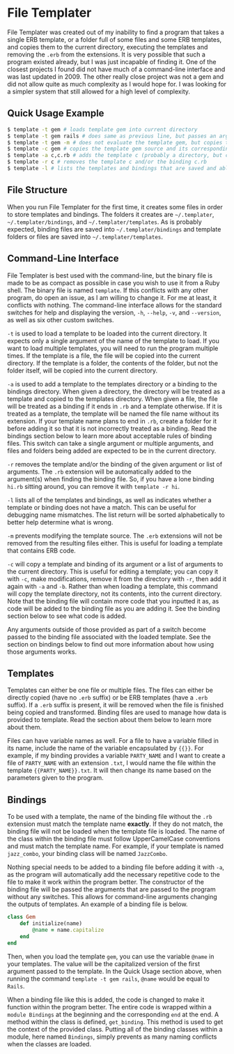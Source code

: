 # File Templater

File Templater was created out of my inability to find a program that takes a single ERB template, or a folder full of some files and some ERB templates, and copies them to the current directory, executing the templates and removing the `.erb` from the extensions.
It is very possible that such a program existed already, but I was just incapable of finding it.
One of the closest projects I found did not have much of a command-line interface and was last updated in 2009.
The other really close project was not a gem and did not allow quite as much complexity as I would hope for.
I was looking for a simpler system that still allowed for a high level of complexity.

## Quick Usage Example

```bash
$ template -t gem # loads template gem into current directory
$ template -t gem rails # does same as previous line, but passes an argument "rails" to the gem template binding
$ template -t gem -m # does not evaluate the template gem, but copies the source into the current directory
$ template -c gem # copies the template gem source and its corresponding binding into the current directory
$ template -a c,c.rb # adds the template c (probably a directory, but could be a file) into the template directory, as well as a corresponding binding c.rb into the binding directory
$ template -r c # removes the template c and/or the binding c.rb
$ template -l # lists the templates and bindings that are saved and able to be used
```

## File Structure

When you run File Templater for the first time, it creates some files in order to store templates and bindings.
The folders it creates are `~/.templater`, `~/.templater/bindings`, and `~/.templater/templates`.
As is probably expected, binding files are saved into `~/.templater/bindings` and template folders or files are saved into `~/.templater/templates`.

## Command-Line Interface

File Templater is best used with the command-line, but the binary file is made to be as compact as possible in case you wish to use it from a Ruby shell.
The binary file is named `template`.
If this conflicts with any other program, do open an issue, as I am willing to change it.
For me at least, it conflicts with nothing.
The command-line interface allows for the standard switches for help and displaying the version, `-h`, `--help`, `-v`, and `--version`, as well as six other custom switches.

`-t` is used to load a template to be loaded into the current directory.
It expects only a single argument of the name of the template to load.
If you want to load multiple templates, you will need to run the program multiple times.
If the template is a file, the file will be copied into the current directory.
If the template is a folder, the contents of the folder, but not the folder itself, will be copied into the current directory.

`-a` is used to add a template to the templates directory or a binding to the bindings directory.
When given a directory, the directory will be treated as a template and copied to the templates directory.
When given a file, the file will be treated as a binding if it ends in `.rb` and a template otherwise.
If it is treated as a template, the template will be named the file name without its extension.
If your template name plans to end in `.rb`, create a folder for it before adding it so that it is not incorrectly treated as a binding.
Read the bindings section below to learn more about acceptable rules of binding files.
This switch can take a single argument or multiple arguments, and files and folders being added are expected to be in the current directory.

`-r` removes the template and/or the binding of the given argument or list of arguments.
The `.rb` extension will be automatically added to the argument(s) when finding the binding file.
So, if you have a lone binding `hi.rb` sitting around, you can remove it with `template -r hi`.

`-l` lists all of the templates and bindings, as well as indicates whether a template or binding does not have a match.
This can be useful for debugging name mismatches.
The list return will be sorted alphabetically to better help determine what is wrong.

`-m` prevents modifying the template source.
The `.erb` extensions will not be removed from the resulting files either.
This is useful for loading a template that contains ERB code.

`-c` will copy a template and binding of its argument or a list of arguments to the current directory.
This is useful for editing a template; you can copy it with `-c`, make modifications, remove it from the directory with `-r`, then add it again with `-a` and `-b`.
Rather than when loading a template, this command will copy the template directory, not its contents, into the current directory.
Note that the binding file will contain more code that you inputted it as, as code will be added to the binding file as you are adding it.
See the binding section below to see what code is added.

Any arguments outside of those provided as part of a switch become passed to the binding file associated with the loaded template.
See the section on bindings below to find out more information about how using those arguments works.

## Templates

Templates can either be one file or multiple files.
The files can either be directly copied (have no `.erb` suffix) or be ERB templates (have a `.erb` suffix).
If a `.erb` suffix is present, it will be removed when the file is finished being copied and transformed.
Binding files are used to manage how data is provided to template.
Read the section about them below to learn more about them.

Files can have variable names as well.
For a file to have a variable filled in its name, include the name of the variable encapsulated by `{{}}`.
For example, if my binding provides a variable `PARTY_NAME` and I want to create a file of `PARTY_NAME` with an extension `.txt`, I would name the file within the template `{{PARTY_NAME}}.txt`.
It will then change its name based on the parameters given to the program.

## Bindings

To be used with a template, the name of the binding file without the `.rb` extension must match the template name **exactly**.
If they do not match, the binding file will not be loaded when the template file is loaded.
The name of the class within the binding file must follow UpperCamelCase conventions and must match the template name.
For example, if your template is named `jazz_combo`, your binding class will be named `JazzCombo`.

Nothing special needs to be added to a binding file before adding it with `-a`, as the program will automatically add the necessary repetitive code to the file to make it work within the program better.
The constructor of the binding file will be passed the arguments that are passed to the program without any switches.
This allows for command-line arguments changing the outputs of templates.
An example of a binding file is below.

```ruby
class Gem
	def initialize(name)
		@name = name.capitalize
	end
end
```

Then, when you load the template `gem`, you can use the variable `@name` in your templates.
The value will be the capitalized version of the first argument passed to the template.
In the Quick Usage section above, when running the command `template -t gem rails`, `@name` would be equal to `Rails`.

When a binding file like this is added, the code is changed to make it function within the program better.
The entire code is wrapped within a `module Bindings` at the beginning and the corresponding `end` at the end.
A method within the class is defined, `get_binding`.
This method is used to get the context of the provided class.
Putting all of the binding classes within a module, here named `Bindings`, simply prevents as many naming conflicts when the classes are loaded.
